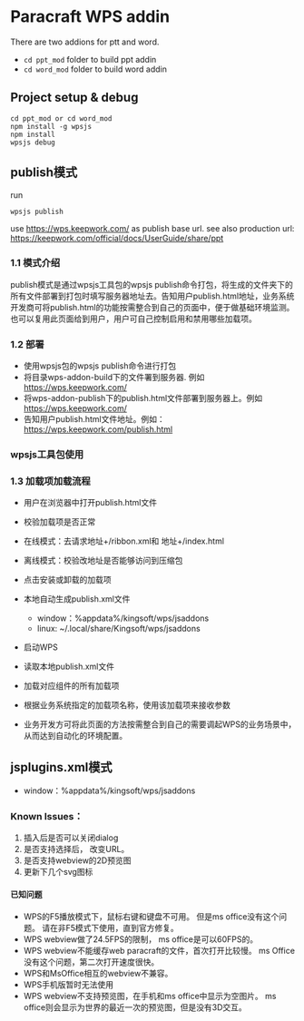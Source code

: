 # Paracraft WPS addin

There are two addions for ptt and word.
- `cd ppt_mod` folder to build ppt addin
- `cd word_mod` folder to build word addin

## Project setup & debug
```
cd ppt_mod or cd word_mod
npm install -g wpsjs
npm install
wpsjs debug
```

## publish模式

run
```
wpsjs publish
```
use https://wps.keepwork.com/ as publish base url. 
see also production url: https://keepwork.com/official/docs/UserGuide/share/ppt

### 1.1 模式介绍
publish模式是通过wpsjs工具包的wpsjs publish命令打包，将生成的文件夹下的所有文件部署到打包时填写服务器地址去。告知用户publish.html地址，业务系统开发商可将publish.html的功能按需整合到自己的页面中，便于做基础环境监测。也可以复用此页面给到用户，用户可自己控制启用和禁用哪些加载项。

### 1.2 部署
- 使用wpsjs包的wpsjs publish命令进行打包
- 将目录wps-addon-build下的文件署到服务器. 例如 https://wps.keepwork.com/
- 将wps-addon-publish下的publish.html文件部署到服务器上。例如 https://wps.keepwork.com/
- 告知用户publish.html文件地址。例如： https://wps.keepwork.com/publish.html
### wpsjs工具包使用
### 1.3 加载项加载流程
- 用户在浏览器中打开publish.html文件
- 校验加载项是否正常
- 在线模式：去请求地址+/ribbon.xml和 地址+/index.html
- 离线模式：校验改地址是否能够访问到压缩包
- 点击安装或卸载的加载项

- 本地自动生成publish.xml文件
    - window：%appdata%/kingsoft/wps/jsaddons
    - linux: ~/.local/share/Kingsoft/wps/jsaddons
- 启动WPS
- 读取本地publish.xml文件
- 加载对应组件的所有加载项
- 根据业务系统指定的加载项名称，使用该加载项来接收参数
- 业务开发方可将此页面的方法按需整合到自己的需要调起WPS的业务场景中，从而达到自动化的环境配置。

## jsplugins.xml模式
- window：%appdata%/kingsoft/wps/jsaddons

### Known Issues：

1. 插入后是否可以关闭dialog
2. 是否支持选择后， 改变URL。 
3. 是否支持webview的2D预览图
4. 更新下几个svg图标

#### 已知问题
- WPS的F5播放模式下，鼠标右键和键盘不可用。 但是ms office没有这个问题。 请在非F5模式下使用，直到官方修复。
- WPS webview做了24.5FPS的限制， ms office是可以60FPS的。
- WPS webview不能缓存web paracraft的文件，首次打开比较慢。 ms Office没有这个问题，第二次打开速度很快。
- WPS和MsOffice相互的webview不兼容。
- WPS手机版暂时无法使用
- WPS webview不支持预览图，在手机和ms office中显示为空图片。 ms office则会显示为世界的最近一次的预览图，但是没有3D交互。